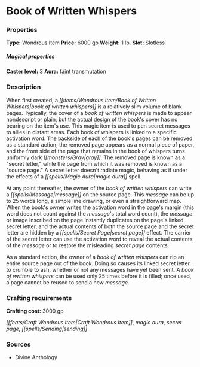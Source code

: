 ﻿---
Title: "Book of Written Whispers"
Type: "Wondrous Item"
Price: "6000 gp"
Weight: "1 lb."
Slot: "Slotless"
Caster level: "3"
Aura: "faint transmutation"
Description: |
  "When first created, a _book of written whispers_ is a relatively slim volume of blank pages. Typically, the cover of a book of written whispers is made to appear nondescript or plain, but the actual design of the book's cover has no bearing on the item's use. This magic item is used to pen secret messages to allies in distant areas. Each book of whispers is linked to a specific activation word. The backside of each of the book's pages can be removed as a standard action; the removed page appears as a normal piece of paper, and the front side of the page that remains in the book of whispers turns uniformly dark gray. The removed page is known as a "secret letter," while the page from which it was removed is known as a "source page." A secret letter doesn't radiate magic, behaving as if under the effects of a _magic aura_ spell.
  At any point thereafter, the owner of the _book of written whispers_ can write a message on the source page. This message can be up to 25 words long, a simple line drawing, or even a straightforward map. When the book's owner writes the activation word in the page's margin (this word does not count against the message's total word count), the message or image inscribed on the page instantly duplicates on the page's linked secret letter, and the actual contents of both the source page and the secret letter are hidden by a _secret page_ effect. The carrier of the secret letter can use the activation word to reveal the actual contents of the message or to restore the misleading secret page contents.
  As a standard action, the owner of a _book of written whispers_ can rip an entire source page out of the book. Doing so causes its linked secret letter to crumble to ash, whether or not any messages have yet been sent. A _book of written whispers_ can be used only 25 times before it is filled; once used, a page cannot be reused to send a new message."
Crafting cost: "3000 gp"
Sources: "['Divine Anthology']"
---

# Book of Written Whispers

### Properties

**Type:** Wondrous Item **Price:** 6000 gp **Weight:** 1 lb. **Slot:** Slotless

##### Magical properties

**Caster level:** 3 **Aura:** faint transmutation

### Description

When first created, a _[[items/Wondrous Item/Book of Written Whispers|book of written whispers]]_ is a relatively slim volume of blank pages. Typically, the cover of a _book of written whispers_ is made to appear nondescript or plain, but the actual design of the book's cover has no bearing on the item's use. This magic item is used to pen secret messages to allies in distant areas. Each book of whispers is linked to a specific activation word. The backside of each of the book's pages can be removed as a standard action; the removed page appears as a normal piece of paper, and the front side of the page that remains in the book of whispers turns uniformly dark _[[monsters/Gray|gray]]_. The removed page is known as a "secret letter," while the page from which it was removed is known as a "source page." A secret letter doesn't radiate magic, behaving as if under the effects of a _[[spells/Magic Aura|magic aura]]_ spell.

At any point thereafter, the owner of the _book of written whispers_ can write a _[[spells/Message|message]]_ on the source page. This _message_ can be up to 25 words long, a simple line drawing, or even a straightforward map. When the book's owner writes the activation word in the page's margin (this word does not count against the _message_'s total word count), the _message_ or image inscribed on the page instantly duplicates on the page's linked secret letter, and the actual contents of both the source page and the secret letter are hidden by a _[[spells/Secret Page|secret page]]_ effect. The carrier of the secret letter can use the activation word to reveal the actual contents of the _message_ or to restore the misleading _secret page_ contents.

As a standard action, the owner of a _book of written whispers_ can rip an entire source page out of the book. Doing so causes its linked secret letter to crumble to ash, whether or not any messages have yet been sent. A _book of written whispers_ can be used only 25 times before it is filled; once used, a page cannot be reused to send a new _message_.

### Crafting requirements

**Crafting cost:** 3000 gp

_[[feats/Craft Wondrous Item|Craft Wondrous Item]]_, _magic aura_, _secret page_, _[[spells/Sending|sending]]_

### Sources

* Divine Anthology